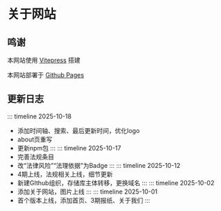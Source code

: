 # 关于网站
## 鸣谢
本网站使用 [Vitepress](https://vitepress.dev/zh/) 搭建

本网站部署于 [Github Pages](https://docs.github.com/zh/pages)
## 更新日志
::: timeline 2025-10-18
- 添加时间轴、搜索、最后更新时间，优化logo
- about页重写
- 更新npm包
:::
::: timeline 2025-10-17
- 完善法规条目
- 改“法律风险”“法理依据”为Badge
:::
::: timeline 2025-10-12
- 4期上线，法规相关上线，细节更新
- 新建GIthub组织，存储库主体转移，更换域名
:::
::: timeline 2025-10-02
- 添加关于网站，图片上线
:::
::: timeline 2025-10-01
- 首个版本上线，添加首页、3期报纸、关于我们
:::
